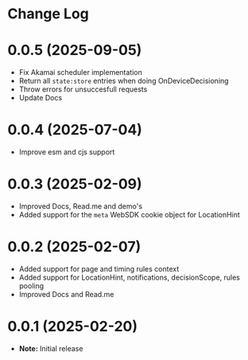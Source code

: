 # Change Log

# 0.0.5 (2025-09-05)
- Fix Akamai scheduler implementation
- Return all `state:store` entries when doing OnDeviceDecisioning
- Throw errors for unsuccesfull requests
- Update Docs
 
# 0.0.4 (2025-07-04)
- Improve esm and cjs support 

# 0.0.3 (2025-02-09)
- Improved Docs, Read.me and demo's
- Added support for the `meta` WebSDK cookie object for LocationHint

# 0.0.2 (2025-02-07)
- Added support for page and timing rules context 
- Added support for LocationHint, notifications, decisionScope, rules pooling
- Improved Docs and Read.me

# 0.0.1 (2025-02-20)

- **Note:** Initial release  